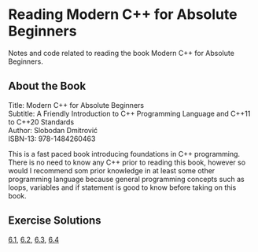 # Reading Modern C++ for Absolute Beginners

Notes and code related to reading the book Modern C++ for Absolute Beginners.

## About the Book

Title: Modern C++ for Absolute Beginners  
Subtitle: A Friendly Introduction to C++ Programming Language and C++11 to C++20 Standards  
Author: Slobodan Dmitrović  
ISBN-13: 978-1484260463  

This is a fast paced book introducing foundations in C++ programming. There is no need to know any C++ prior to reading this book, however so would I recommend som prior knowledge in at least some other programming language because general programming concepts such as loops, variables and if statement is good to know before taking on this book.

## Exercise Solutions

[6.1](./exercises/chapter-06/exercise-06-01/exercise-06-01.cpp),
[6.2](./exercises/chapter-06/exercise-06-02/exercise-06-02.cpp),
[6.3](./exercises/chapter-06/exercise-06-03/exercise-06-03.cpp),
[6.4](./exercises/chapter-06/exercise-06-04/exercise-06-04.cpp)
